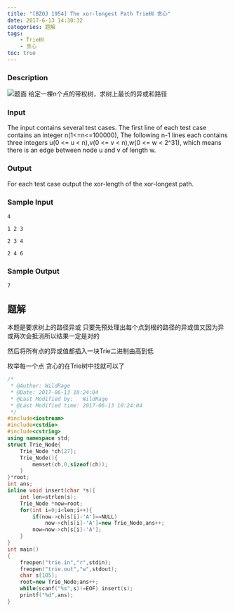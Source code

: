 ```yaml
---
title: "[BZOJ 1954] The xor-longest Path Trie树 贪心"
date: 2017-6-13 14:30:32
categories: 题解
tags: 
    - Trie树
    - 贪心
toc: true
---
```


### Description
![题面](https://ooo.0o0.ooo/2017/06/13/593f91a517d9c.jpg)
给定一棵n个点的带权树，求树上最长的异或和路径
<!--more--> 
### Input
The input contains several test cases. The first line of each test case contains an integer n(1<=n<=100000), The following n-1 lines each contains three integers u(0 <= u < n),v(0 <= v < n),w(0 <= w < 2^31), which means there is an edge between node u and v of length w.

### Output
For each test case output the xor-length of the xor-longest path.
### Sample Input
```
4

1 2 3

2 3 4

2 4 6
```
### Sample Output
```
7
```

## 题解
本题是要求树上的路径异或
只要先预处理出每个点到根的路径的异或值又因为异或两次会抵消所以结果一定是对的

然后将所有点的异或值都插入一块Trie二进制由高到低

枚举每一个点 贪心的在Trie树中找就可以了

```c++
/*
 * @Author: WildRage 
 * @Date: 2017-06-13 10:24:04 
 * @Last Modified by:   WildRage 
 * @Last Modified time: 2017-06-13 10:24:04 
 */
#include<iostream>
#include<cstdio>
#include<cstring>
using namespace std;
struct Trie_Node{
    Trie_Node *ch[27];
    Trie_Node(){
        memset(ch,0,sizeof(ch));
    }
}*root;
int ans;
inline void insert(char *s){
    int len=strlen(s);
    Trie_Node *now=root;
    for(int i=0;i<len;i++){
        if(now->ch[s[i]-'A']==NULL)
            now->ch[s[i]-'A']=new Trie_Node,ans++;
        now=now->ch[s[i]-'A'];
    }
}
int main()
{
    freopen("trie.in","r",stdin);
    freopen("trie.out","w",stdout);
    char s[105];
    root=new Trie_Node;ans++;
    while(scanf("%s",s)!=EOF) insert(s);
    printf("%d",ans);
}
```